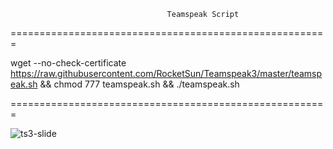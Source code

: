 
                                       Teamspeak Script                       
=======================================================

wget --no-check-certificate https://raw.githubusercontent.com/RocketSun/Teamspeak3/master/teamspeak.sh && chmod 777 teamspeak.sh && ./teamspeak.sh

=======================================================

![ts3-slide](https://cloud.githubusercontent.com/assets/24780405/21853219/734dae50-d816-11e6-8420-02bcbcf7ed66.gif)
